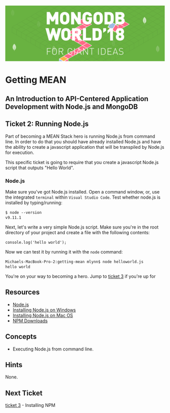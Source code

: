 ![MongoDB](../images/header.png "MongoDB")
# Getting MEAN
## An Introduction to API-Centered Application Development with Node.js and MongoDB

## Ticket 2: Running Node.js

Part of becoming a MEAN Stack hero is running Node.js from command line.  In order to do that you should have already installed Node.js and have the ability to create a javascript application that will be transpiled by Node.js for execution.  

This specific ticket is going to require that you create a javascript Node.js script that outputs "Hello World".

### Node.js

Make sure you've got Node.js installed.  Open a command window, or, use the integrated `terminal` within `Visual Studio Code`.  Test whether node.js is installed by typing/running:

```
$ node --version
v9.11.1
```

Next, let's write a very simple Node.js script.  Make sure you're in the root directory of your project and create a file with the following contents:

```
console.log('hello world');
```
Now we can test it by running it with the `node` command:

```
Michaels-MacBook-Pro-2:getting-mean mlynn$ node helloworld.js
hello world
```

You're on your way to becoming a hero.  Jump to [ticket 3](../workshop/ticket3.md) if you're up for

## Resources

* [Node.js](https://nodejs.org)
* [Installing Node.js on Windows](https://nodesource.com/blog/installing-nodejs-tutorial-windows/)
* [Installing Node.js on Mac OS](https://nodesource.com/blog/installing-nodejs-tutorial-mac-os-x/)
* [NPM Downloads](https://mongodb.com/download)

## Concepts

* Executing Node.js from command line.

## Hints

None.

## Next Ticket

[ticket 3](../workshop/ticket3.md) - Installing NPM